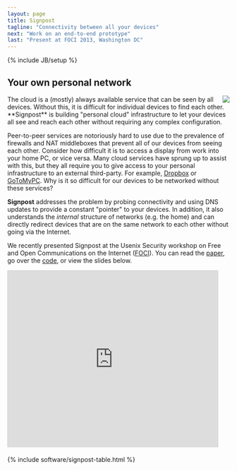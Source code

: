 ```yaml
---
layout: page
title: Signpost
tagline: "Connectivity between all your devices"
next: "Work on an end-to-end prototype"
last: "Present at FOCI 2013, Washington DC"
---
```

{% include JB/setup %}


## Your own personal network

<img style="float:right;" src="/images/networked-devices.png">
The cloud is a (mostly) always available service that can be seen by
all devices. Without this, it is difficult for individual devices to
find each other.  **Signpost** is building "personal cloud" infrastructure 
to let your devices all see and reach each other without requiring 
any complex configuration.

Peer-to-peer services are notoriously hard to use due to the
prevalence of firewalls and NAT middleboxes that prevent all of our
devices from seeing each other. Consider how difficult it is to access
a display from work into your home PC, or vice versa.  Many cloud
services have sprung up to assist with this, but they all require you to give
access to your personal infrastructure to an external third-party. For 
example, [Dropbox](https://www.dropbox.com) or 
[GoToMyPC](http://gotomypc.com). Why is it so difficult for our devices to 
be networked without these services?

**Signpost** addresses the problem by probing connectivity and
using DNS updates to provide a constant "pointer" to your devices. In
addition, it also understands the *internal* structure of networks
(e.g. the home) and can directly redirect devices that are on the same
network to each other without going via the Internet. 

We recently presented Signpost at the Usenix Security workshop on Free and Open Communications on the Internet ([FOCI][]).  You can read the [paper][foci-paper], go over the [code][signpost-repos], or view the slides below.

&#x20; <iframe src="http://www.slideshare.net/slideshow/embed_code/25359900" width="100%" height="400" frameborder="0" marginwidth="0" marginheight="0" scrolling="no" style="max-width:476px;border:1px solid #CCC;border-width:1px 1px 0;margin-bottom:5px" allowfullscreen="true" webkitallowfullscreen="true" mozallowfullscreen="true">signpost-at-foci</iframe>

[FOCI]: https://www.usenix.org/conference/foci13
[foci-paper]: http://anil.recoil.org/papers/2013-foci-signposts.pdf
[signpost-repos]: https://github.com/signposts

{% include software/signpost-table.html %}


